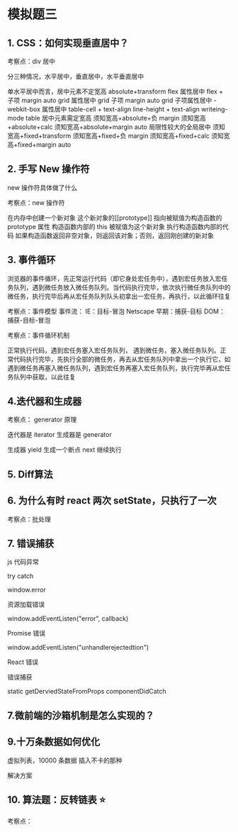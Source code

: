 # 模拟题三



## 1. CSS：如何实现垂直居中？

考察点：div 居中

分三种情况，水平居中，垂直居中，水平垂直居中

单水平居中而言，居中元素不定宽高
absolute+transform
flex 属性居中
flex + 子项 margin auto
grid 属性居中
grid 子项 margin auto
grid 子项属性居中
-webkit-box 属性居中
table-cell + text-align
line-height + text-align
writeing-mode
table
居中元素需定宽高
须知宽高+absolute+负 margin
须知宽高+absolute+calc
须知宽高+absolute+margin auto
局限性较大的全局居中
须知宽高+fixed+transform
须知宽高+fixed+负 margin
须知宽高+fixed+calc
须知宽高+fixed+margin auto





## 2. 手写 New 操作符

new 操作符具体做了什么

考察点：new 操作符

在内存中创建一个新对象
这个新对象的[[prototype]] 指向被赋值为构造函数的 prototype 属性
构造函数内部的 this 被赋值为这个新对象
执行构造函数内部的代码
如果构造函数返回非空对象，则返回该对象；否则，返回刚创建的新对象



## 3. 事件循环

浏览器的事件循环，先正常运行代码（即它身处宏任务中），遇到宏任务放入宏任务队列，遇到微任务放入微任务队列。当代码执行完毕，依次执行微任务队列中的微任务，执行完毕后再从宏任务队列队头初拿出一宏任务，再执行，以此循环往复

考察点：事件模型
事件流：
IE：目标-冒泡
Netscape 早期：捕获-目标
DOM：捕获-目标-冒泡



考察点：事件循环机制

正常执行代码，遇到宏任务塞入宏任务队列， 遇到微任务，塞入微任务队列。正常代码执行完毕，先执行全部的微任务，再去从宏任务队列中拿出一个执行它，如遇到微任务再塞入微任务队列，遇到宏任务再塞入宏任务队列，执行完毕再从宏任务队列中获取，以此往复







## 4.迭代器和生成器

考察点： generator 原理

迭代器是 iterator
生成器是 generator

生成器
yield 生成一个断点
next 继续执行

## 5. Diff算法





## 6. 为什么有时 react 两次 setState，只执行了一次

考察点：批处理



## 7. 错误捕获

js 代码异常

try catch

window.error

资源加载错误

window.addEventListen("error", callback)

Promise 错误

window.addEventListen("unhandlerejectedtion")

React 错误

错误捕获

static getDerviedStateFromProps componentDidCatch



## 7.微前端的沙箱机制是怎么实现的？ 







## 9.十万条数据如何优化

虚拟列表，10000 条数据 插入不卡的那种

解决方案





## 10. 算法题：反转链表 ⭐

考察点：
